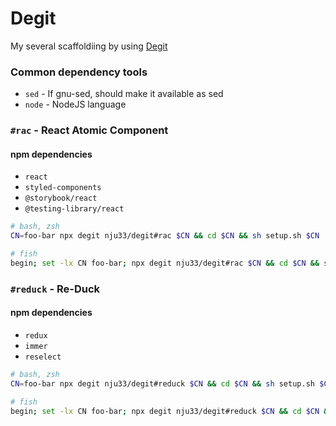 # Degit

My several scaffoldiing by using [Degit](https://github.com/Rich-Harris/degit)

### Common dependency tools

- `sed` - If gnu-sed, should make it available as sed
- `node` - NodeJS language

### `#rac` - React Atomic Component

#### npm dependencies

- `react`
- `styled-components`
- `@storybook/react`
- `@testing-library/react`

```sh
# bash, zsh
CN=foo-bar npx degit nju33/degit#rac $CN && cd $CN && sh setup.sh $CN

# fish
begin; set -lx CN foo-bar; npx degit nju33/degit#rac $CN && cd $CN && sh setup.sh $CN; end
```

### `#reduck` - Re-Duck

#### npm dependencies

- `redux`
- `immer`
- `reselect`

```sh
# bash, zsh
CN=foo-bar npx degit nju33/degit#reduck $CN && cd $CN && sh setup.sh $CN

# fish
begin; set -lx CN foo-bar; npx degit nju33/degit#reduck $CN && cd $CN && sh setup.sh $CN; end
```
